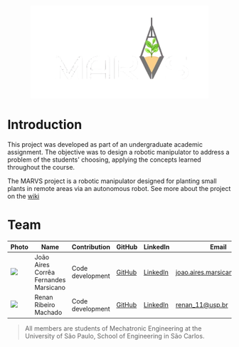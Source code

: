<p align="center">
  <img src="./docs/images/marvs.png" width="400">
</p>

# Introduction

This project was developed as part of an undergraduate academic assignment. The objective was to design a robotic manipulator to address a problem of the students' choosing, applying the concepts learned throughout the course.

The MARVS project is a robotic manipulator designed for planting small plants in remote areas via an autonomous robot. See more about the project on the [wiki](https://github.com/Playergeek181/marvs/wiki)

# Team 
| Photo | Name | Contribution | GitHub | LinkedIn | Email |
|-------|------|--------------|--------|----------|-------|
| <img src="https://github.com/Playergeek181.png" width="80"> | João Aires Corrêa Fernandes Marsicano | Code development | [GitHub](https://github.com/Playergeek181) | [LinkedIn](https://www.linkedin.com/in/joao-aires-marsicano/) | joao.aires.marsicano@usp.br |
| <img src="https://github.com/Rem-Cap.png" width="80"> | Renan Ribeiro Machado | Code development | [GitHub](https://github.com/Rem-Cap) | [LinkedIn](https://www.linkedin.com/in/renan-machado-95178a23b/) | renan_11@usp.br |
> All members are students of Mechatronic Engineering at the University of São Paulo, School of Engineering in São Carlos.
